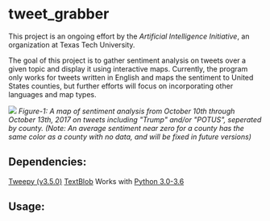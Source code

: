 # tweet_grabber
This project is an ongoing effort by the *Artificial Intelligence Initiative*, an organization at Texas Tech University.

The goal of this project is to gather sentiment analysis on tweets over a given topic and display it using interactive maps. Currently, the program only works for tweets written in English and maps the sentiment to United States counties, but further efforts will focus on incorporating other languages and map types.

![](https://i.imgur.com/wvkkSJo.png)
*Figure-1: A map of sentiment analysis from October 10th through October 13th, 2017 on tweets including "Trump" and/or "POTUS", seperated by county.
(Note: An average sentiment near zero for a county has the same color as a county with no data, and will be fixed in future versions)*

## Dependencies:
[Tweepy (v3.5.0)](http://www.tweepy.org/)
[TextBlob](https://textblob.readthedocs.io/en/dev/)
Works with [Python 3.0-3.6](https://www.python.org/downloads/)

## Usage:

